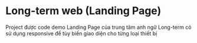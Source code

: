 # Long-term web (Landing Page)
Project được code demo Landing Page của trung tâm anh ngữ Long-term
có sử dụng responsive để tùy biến giao diện cho từng loại thiết bị

